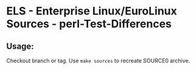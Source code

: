 # ELS - Enterprise Linux/EuroLinux Sources - perl-Test-Differences
 
## Usage:
  Checkout branch or tag. Use `make sources` to recreate  SOURCE0 archive.
